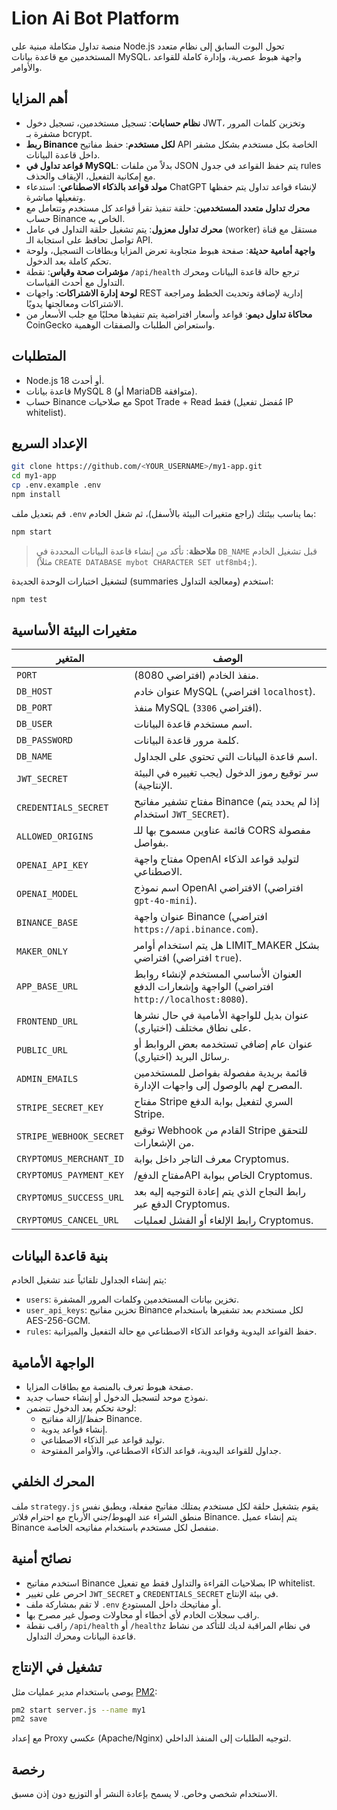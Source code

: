 # Lion Ai Bot Platform

منصة تداول متكاملة مبنية على Node.js تحول البوت السابق إلى نظام متعدد المستخدمين مع قاعدة بيانات MySQL، واجهة هبوط عصرية، وإدارة كاملة للقواعد والأوامر.

## أهم المزايا

- **نظام حسابات**: تسجيل مستخدمين، تسجيل دخول JWT، وتخزين كلمات المرور مشفرة بـ bcrypt.
- **ربط Binance لكل مستخدم**: حفظ مفاتيح API الخاصة بكل مستخدم بشكل مشفر داخل قاعدة البيانات.
- **قواعد تداول في MySQL**: بدلاً من ملفات JSON يتم حفظ القواعد في جدول rules مع إمكانية التفعيل، الإيقاف والحذف.
- **مولد قواعد بالذكاء الاصطناعي**: استدعاء ChatGPT لإنشاء قواعد تداول يتم حفظها وتفعيلها مباشرة.
- **محرك تداول متعدد المستخدمين**: حلقة تنفيذ تقرأ قواعد كل مستخدم وتتعامل مع حساب Binance الخاص به.
- **محرك تداول معزول**: يتم تشغيل حلقة التداول في عامل (worker) مستقل مع قناة تواصل تحافظ على استجابة الـ API.
- **واجهة أمامية حديثة**: صفحة هبوط متجاوبة تعرض المزايا وبطاقات التسجيل، ولوحة تحكم كاملة بعد الدخول.
- **مؤشرات صحة وقياس**: نقطة `/api/health` ترجع حالة قاعدة البيانات ومحرك التداول مع أحدث القياسات.
- **لوحة إدارة الاشتراكات**: واجهات REST إدارية لإضافة وتحديث الخطط ومراجعة الاشتراكات ومعالجتها يدويًا.
- **محاكاة تداول ديمو**: قواعد وأسعار افتراضية يتم تنفيذها محليًا مع جلب الأسعار من CoinGecko واستعراض الطلبات والصفقات الوهمية.

## المتطلبات

- Node.js 18 أو أحدث.
- قاعدة بيانات MySQL 8 (أو MariaDB متوافقة).
- حساب Binance مع صلاحيات Spot Trade + Read فقط (مُفضل تفعيل IP whitelist).

## الإعداد السريع

```bash
git clone https://github.com/<YOUR_USERNAME>/my1-app.git
cd my1-app
cp .env.example .env
npm install
```

قم بتعديل ملف `.env` بما يناسب بيئتك (راجع متغيرات البيئة بالأسفل)، ثم شغل الخادم:

```bash
npm start
```

> **ملاحظة**: تأكد من إنشاء قاعدة البيانات المحددة في `DB_NAME` قبل تشغيل الخادم (مثلاً `CREATE DATABASE mybot CHARACTER SET utf8mb4;`).

لتشغيل اختبارات الوحدة الجديدة (summaries ومعالجة التداول) استخدم:

```bash
npm test
```

## متغيرات البيئة الأساسية

| المتغير | الوصف |
|---------|-------|
| `PORT` | منفذ الخادم (افتراضي 8080). |
| `DB_HOST` | عنوان خادم MySQL (افتراضي `localhost`). |
| `DB_PORT` | منفذ MySQL (افتراضي `3306`). |
| `DB_USER` | اسم مستخدم قاعدة البيانات. |
| `DB_PASSWORD` | كلمة مرور قاعدة البيانات. |
| `DB_NAME` | اسم قاعدة البيانات التي تحتوي على الجداول. |
| `JWT_SECRET` | سر توقيع رموز الدخول (يجب تغييره في البيئة الإنتاجية). |
| `CREDENTIALS_SECRET` | مفتاح تشفير مفاتيح Binance (إذا لم يحدد يتم استخدام `JWT_SECRET`). |
| `ALLOWED_ORIGINS` | قائمة عناوين مسموح بها للـ CORS مفصولة بفواصل. |
| `OPENAI_API_KEY` | مفتاح واجهة OpenAI لتوليد قواعد الذكاء الاصطناعي. |
| `OPENAI_MODEL` | اسم نموذج OpenAI الافتراضي (افتراضي `gpt-4o-mini`). |
| `BINANCE_BASE` | عنوان واجهة Binance (افتراضي `https://api.binance.com`). |
| `MAKER_ONLY` | هل يتم استخدام أوامر LIMIT_MAKER بشكل افتراضي (افتراضي `true`). |
| `APP_BASE_URL` | العنوان الأساسي المستخدم لإنشاء روابط الواجهة وإشعارات الدفع (افتراضي `http://localhost:8080`). |
| `FRONTEND_URL` | عنوان بديل للواجهة الأمامية في حال نشرها على نطاق مختلف (اختياري). |
| `PUBLIC_URL` | عنوان عام إضافي تستخدمه بعض الروابط أو رسائل البريد (اختياري). |
| `ADMIN_EMAILS` | قائمة بريدية مفصولة بفواصل للمستخدمين المصرح لهم بالوصول إلى واجهات الإدارة. |
| `STRIPE_SECRET_KEY` | مفتاح Stripe السري لتفعيل بوابة الدفع Stripe. |
| `STRIPE_WEBHOOK_SECRET` | توقيع Webhook القادم من Stripe للتحقق من الإشعارات. |
| `CRYPTOMUS_MERCHANT_ID` | معرف التاجر داخل بوابة Cryptomus. |
| `CRYPTOMUS_PAYMENT_KEY` | مفتاح الدفع/‏API الخاص ببوابة Cryptomus. |
| `CRYPTOMUS_SUCCESS_URL` | رابط النجاح الذي يتم إعادة التوجيه إليه بعد الدفع عبر Cryptomus. |
| `CRYPTOMUS_CANCEL_URL` | رابط الإلغاء أو الفشل لعمليات Cryptomus. |

## بنية قاعدة البيانات

يتم إنشاء الجداول تلقائياً عند تشغيل الخادم:

- `users`: تخزين بيانات المستخدمين وكلمات المرور المشفرة.
- `user_api_keys`: تخزين مفاتيح Binance لكل مستخدم بعد تشفيرها باستخدام AES-256-GCM.
- `rules`: حفظ القواعد اليدوية وقواعد الذكاء الاصطناعي مع حالة التفعيل والميزانية.

## الواجهة الأمامية

- صفحة هبوط تعرف بالمنصة مع بطاقات المزايا.
- نموذج موحد لتسجيل الدخول أو إنشاء حساب جديد.
- لوحة تحكم بعد الدخول تتضمن:
  - حفظ/إزالة مفاتيح Binance.
  - إنشاء قواعد يدوية.
  - توليد قواعد عبر الذكاء الاصطناعي.
  - جداول للقواعد اليدوية، قواعد الذكاء الاصطناعي، والأوامر المفتوحة.

## المحرك الخلفي

ملف `strategy.js` يقوم بتشغيل حلقة لكل مستخدم يمتلك مفاتيح مفعلة، ويطبق نفس منطق الشراء عند الهبوط/جني الأرباح مع احترام فلاتر Binance. يتم إنشاء عميل Binance منفصل لكل مستخدم باستخدام مفاتيحه الخاصة.

## نصائح أمنية

- استخدم مفاتيح Binance بصلاحيات القراءة والتداول فقط مع تفعيل IP whitelist.
- احرص على تغيير `JWT_SECRET` و `CREDENTIALS_SECRET` في بيئة الإنتاج.
- لا تقم بمشاركة ملف `.env` أو مفاتيحك داخل المستودع.
- راقب سجلات الخادم لأي أخطاء أو محاولات وصول غير مصرح بها.
- راقب نقطة `/api/health` أو `/healthz` في نظام المراقبة لديك للتأكد من نشاط قاعدة البيانات ومحرك التداول.

## تشغيل في الإنتاج

يوصى باستخدام مدير عمليات مثل [PM2](https://pm2.keymetrics.io/):

```bash
pm2 start server.js --name my1
pm2 save
```

مع إعداد Proxy عكسي (Apache/Nginx) لتوجيه الطلبات إلى المنفذ الداخلي.

## رخصة

الاستخدام شخصي وخاص. لا يسمح بإعادة النشر أو التوزيع دون إذن مسبق.
